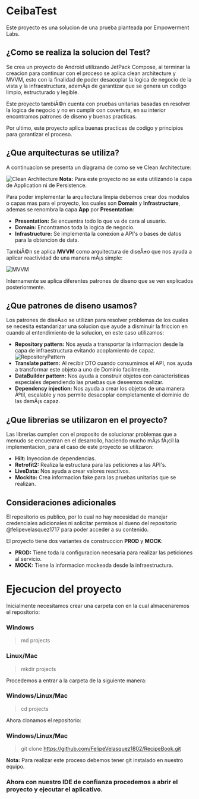 # CeibaTest

Este proyecto es una solucion de una prueba planteada por Empowerment Labs.

## ¿Como se realiza la solucion del Test?

Se crea un proyecto de Android utilizando JetPack Compose, al terminar la creacion para continuar con el proceso se aplica clean architecture y MVVM, esto con la finalidad de poder desacoplar la logica de negocio de la vista y la infraestructura, ademÃ¡s de garantizar que se genera un codigo limpio, estructurado y legible.

Este proyecto tambiÃ©n cuenta con pruebas unitarias basadas en resolver la logica de negocio y no en cumplir con covertura, en su interior encontramos patrones de diseno y buenas practicas.

Por ultimo, este proyecto aplica buenas practicas de codigo y principios para garantizar el proceso.


## ¿Que arquitecturas se utiliza?

A continuacion se presenta un diagrama de como se ve Clean Architecture:

![Clean Architecture](https://mahedee.net/assets/images/posts/2021/clean.png)
**Nota:** Para este proyecto no se esta utilizando la capa de Application ni de Persistence.

Para poder implementar la arquitectura limpia debemos crear dos modulos o capas mas para el proyecto, los cuales son **Domain** y **Infrastructure**, ademas se renombra la capa **App** por **Presentation**:
* **Presentation:** Se encuentra todo lo que va de cara al usuario.
* **Domain:** Encontramos toda la logica de negocio.
* **Infrastructure:** Se implementa la conexion a API's o bases de datos para la obtencion de data.

TambiÃ©n se aplica **MVVM** como arquitectura de diseÃ±o que nos ayuda a aplicar reactividad de una manera mÃ¡s simple:

![MVVM](https://www.adictosaltrabajo.com/wp-content/uploads/2020/06/MVVMPattern.png)

Internamente se aplica diferentes patrones de diseno que se ven explicados posteriormente.

## ¿Que patrones de diseno usamos?

Los patrones de diseÃ±o se utilizan para resolver problemas de los cuales se necesita estandarizar una solucion que ayude a disminuir la friccion en cuando al entendimiento de la solucion, en este caso utilizamos:
* **Repository pattern:** Nos ayuda a transportar la informacion desde la capa de infraestructura evitando acoplamiento de capaz.
  ![RepositoryPattern](https://miro.medium.com/max/981/1*5kNXJ7aFSGJvuh4r4egpTg.png)
* **Translate pattern:** Al recibir DTO cuando consumimos el API, nos ayuda a transformar este objeto a uno de Dominio facilmente.
* **DataBuilder pattern:** Nos ayuda a construir objetos con caracteristicas especiales dependiendo las pruebas que deseemos realizar.
* **Dependency injection:** Nos ayuda a crear los objetos de una manera Ãºtil, escalable y nos permite desacoplar completamente el dominio de las demÃ¡s capaz.

## ¿Que librerias se utilizaron en el proyecto?

Las librerias cumplen con el proposito de solucionar problemas que a menudo se encuentran en el desarrollo, haciendo mucho mÃ¡s fÃ¡cil la implementacion, para el caso de este proyecto se utilizaron:

* **Hilt:** Inyeccion de dependencias.
* **Retrofit2:** Realiza la estructura para las peticiones a las API's.
* **LiveData:** Nos ayuda a crear valores reactivos.
* **Mockito:** Crea informacion fake para las pruebas unitarias que se realizan.

## Consideraciones adicionales

El repositorio es publico, por lo cual no hay necesidad de manejar credenciales adicionales ni solicitar permisos al dueno del repositorio @felipevelasquez1717 para poder acceder a su contenido.

El proyecto tiene dos variantes de construccion **PROD**  y **MOCK**:
* **PROD:** Tiene toda la configuracion necesaria para realizar las peticiones al servicio.
* **MOCK:** Tiene la informacion mockeada desde la infraestructura.


# Ejecucion del proyecto

Inicialmente necesitamos crear una carpeta con en la cual almacenaremos el repositorio:
### Windows
> md projects
### Linux/Mac
> mkdir projects

Procedemos a entrar a la carpeta de la siguiente manera:
### Windows/Linux/Mac
> cd projects

Ahora clonamos el repositorio:
### Windows/Linux/Mac
> git clone https://github.com/FelipeVelasquez1802/RecipeBook.git

**Nota:** Para realizar este proceso debemos tener git instalado en nuestro equipo.

### Ahora con nuestro IDE de confianza procedemos a abrir el proyecto y ejecutar el aplicativo.
